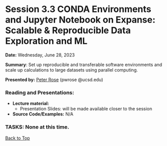 # Session 3.3 CONDA Environments and Jupyter Notebook on Expanse: Scalable & Reproducible Data Exploration and ML 

**Date:** Wednesday, June 28, 2023

**Summary**: Set up reproducible and transferable software environments and scale up calculations to large datasets using parallel computing.

**Presented by:** [Peter Rose](https://www.sdsc.edu/research/researcher_spotlight/rose_peter.html) (pwrose @ucsd.edu)

### Reading and Presentations:
* **Lecture material:**
   * Presentation Slides: will be made available closer to the session
* **Source Code/Examples:** N/A

### TASKS: None at this time.

[Back to Top](#top)
